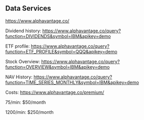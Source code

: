 ## Data Services

https://www.alphavantage.co/

Dividend history: https://www.alphavantage.co/query?function=DIVIDENDS&symbol=IBM&apikey=demo

ETF profile: https://www.alphavantage.co/query?function=ETF_PROFILE&symbol=QQQ&apikey=demo

Stock Overview: https://www.alphavantage.co/query?function=OVERVIEW&symbol=IBM&apikey=demo

NAV History: https://www.alphavantage.co/query?function=TIME_SERIES_MONTHLY&symbol=IBM&apikey=demo

Costs: https://www.alphavantage.co/premium/

75/min: $50/month

1200/min: $250/month
